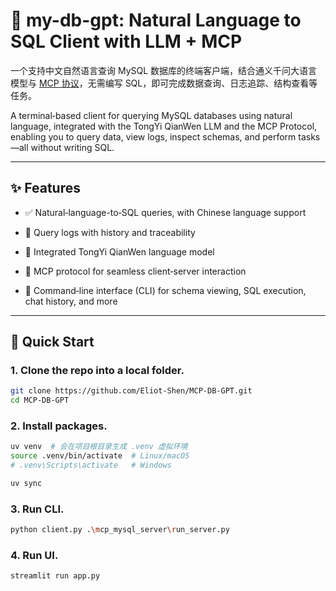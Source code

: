 # 🧠 my-db-gpt: Natural Language to SQL Client with LLM + MCP

一个支持中文自然语言查询 MySQL 数据库的终端客户端，结合通义千问大语言模型与 [MCP 协议](https://modelcontextprotocol.org)，无需编写 SQL，即可完成数据查询、日志追踪、结构查看等任务。

A terminal‑based client for querying MySQL databases using natural language, integrated with the TongYi QianWen LLM and the MCP Protocol, enabling you to query data, view logs, inspect schemas, and perform tasks—all without writing SQL.

---

## ✨ Features

- ✅ Natural‑language-to‑SQL queries, with Chinese language support

- 📜 Query logs with history and traceability

- 🧠 Integrated TongYi QianWen language model

- 🔌 MCP protocol for seamless client‑server interaction

- 🧩 Command‑line interface (CLI) for schema viewing, SQL execution, chat history, and more

---

## 🚀 Quick Start

### 1. Clone the repo into a local folder.

```bash
git clone https://github.com/Eliot-Shen/MCP-DB-GPT.git
cd MCP-DB-GPT

```

### 2. Install packages.

```bash
uv venv  # 会在项目根目录生成 .venv 虚拟环境
source .venv/bin/activate  # Linux/macOS
# .venv\Scripts\activate   # Windows

uv sync
```

### 3. Run CLI.

```bash
python client.py .\mcp_mysql_server\run_server.py
```

### 4. Run UI.

```bash
streamlit run app.py
```
